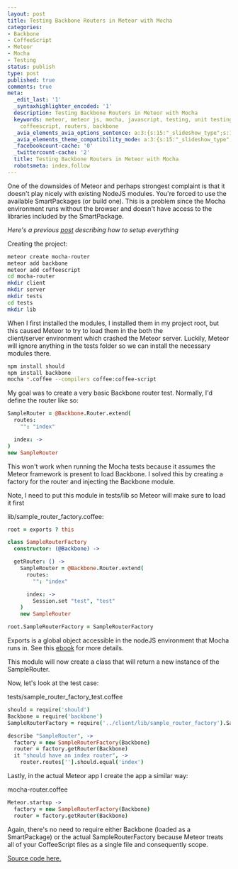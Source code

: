 ```yaml
---
layout: post
title: Testing Backbone Routers in Meteor with Mocha
categories:
- Backbone
- CoffeeScript
- Meteor
- Mocha
- Testing
status: publish
type: post
published: true
comments: true
meta:
  _edit_last: '1'
  _syntaxhighlighter_encoded: '1'
  description: Testing Backbone Routers in Meteor with Mocha
  keywords: meteor, meteor js, mocha, javascript, testing, unit testing, bdd, tdd,
    coffeescript, routers, backbone
  _avia_elements_avia_options_sentence: a:3:{s:15:"_slideshow_type";s:11:"fade_slider";s:19:"_slideshow_autoplay";s:5:"false";s:19:"_slideshow_duration";s:1:"5";}
  _avia_elements_theme_compatibility_mode: a:3:{s:15:"_slideshow_type";s:11:"fade_slider";s:19:"_slideshow_autoplay";s:5:"false";s:19:"_slideshow_duration";s:1:"5";}
  _facebookcount-cache: '0'
  _twittercount-cache: '2'
  title: Testing Backbone Routers in Meteor with Mocha
  robotsmeta: index,follow
---
```

One of the downsides of Meteor and perhaps strongest complaint is that it doesn't play nicely with existing NodeJS modules. You're forced to use the available SmartPackages (or build one). This is a problem since the Mocha environment runs without the browser and doesn't have access to the libraries included by the SmartPackage.

<!--more-->

<em>Here's a previous [post](http://www.skalb.com/2012/08/19/testing-with-meteor-coffeescript-and-mocha/) describing how to setup everything</em>

Creating the project:

``` bash
meteor create mocha-router
meteor add backbone
meteor add coffeescript
cd mocha-router
mkdir client
mkdir server
mkdir tests
cd tests
mkdir lib
```

When I first installed the modules, I installed them in my project root, but this caused Meteor to try to load them in the both the client/server environment which crashed the Meteor server. Luckily, Meteor will ignore anything in the tests folder so we can install the necessary modules there.

``` bash
npm install should
npm install backbone
mocha *.coffee --compilers coffee:coffee-script
```

My goal was to create a very basic Backbone router test. Normally, I'd define the router like so:

``` coffeescript
SampleRouter = @Backbone.Router.extend(
  routes:
    "": "index"

  index: ->
)
new SampleRouter
```

This won't work when running the Mocha tests because it assumes the Meteor framework is present to load Backbone. I solved this by creating a factory for the router and injecting the Backbone module.

Note, I need to put this module in tests/lib so Meteor will make sure to load it first

lib/sample_router_factory.coffee:
``` coffeescript
root = exports ? this

class SampleRouterFactory
  constructor: (@Backbone) ->

  getRouter: () ->
    SampleRouter = @Backbone.Router.extend(
      routes:
        "": "index"

      index: ->
        Session.set "test", "test"
    )
    new SampleRouter

root.SampleRouterFactory = SampleRouterFactory
```

Exports is a global object accessible in the nodeJS environment that Mocha runs in. See this [ebook](http://visionmedia.github.com/masteringnode/book.html) for more details.

This module will now create a class that will return a new instance of the SampleRouter.

Now, let's look at the test case:

tests/sample_router_factory_test.coffee
``` coffeescript
should = require('should')
Backbone = require('backbone')
SampleRouterFactory = require('../client/lib/sample_router_factory').SampleRouterFactory

describe "SampleRouter", ->
  factory = new SampleRouterFactory(Backbone)
  router = factory.getRouter(Backbone)
  it "should have an index router", ->
    router.routes[''].should.equal('index')
```

Lastly, in the actual Meteor app I create the app a similar way:

mocha-router.coffee
``` coffeescript
Meteor.startup ->
  factory = new SampleRouterFactory(Backbone)
  router = factory.getRouter(Backbone)
```

Again, there's no need to require either Backbone (loaded as a SmartPackage) or the actual SampleRouterFactory because Meteor treats all of your CoffeeScript files as a single file and consequently scope.

[Source code here.](https://github.com/skalb/meteor-examples/tree/master/mocha-router)
